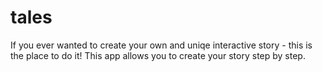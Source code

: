 tales
=====

If you ever wanted to create your own and uniqe interactive story - this is the place to do it!
This app allows you to create your story step by step.
